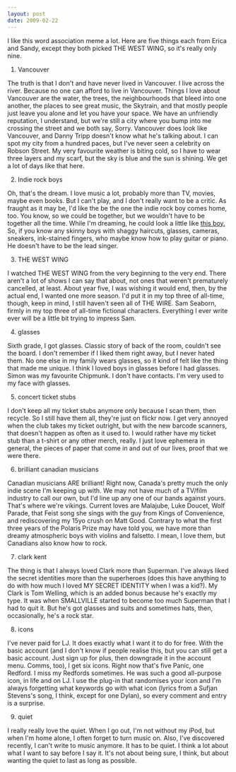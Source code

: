 ```yaml
---
layout: post
date: 2009-02-22
--- 
```


I like this word association meme a lot. Here are five things each from Erica and Sandy, except they both picked THE WEST WING, so it's really only nine.

1. Vancouver

The truth is that I don't and have never lived in Vancouver. I live across the river. Because no one can afford to live in Vancouver. Things I love about Vancouver are the water, the trees, the neighbourhoods that bleed into one another, the places to see great music, the Skytrain, and that mostly people just leave you alone and let you have your space. We have an unfriendly reputation, I understand, but we're still a city where you bump into me crossing the street and we both say, Sorry. Vancouver does look like Vancouver, and Danny Tripp doesn't know what he's talking about. I can spot my city from a hundred paces, but I've never seen a celebrity on Robson Street. My very favourite weather is biting cold, so I have to wear three layers and my scarf, but the sky is blue and the sun is shining. We get a lot of days like that here.

2. Indie rock boys

Oh, that's the dream. I love music a lot, probably more than TV, movies, maybe even books. But I can't play, and I don't really want to be a critic. As fraught as it may be, I'd like the be the one the indie rock boy comes home, too. You know, so we could be together, but we wouldn't have to be together all the time. While I'm dreaming, he could look a little like [this boy.](http://www.thesartorialist.com/photos/on-the-street-sixth-ave-nyc-6/) So, if you know any skinny boys with shaggy haircuts, glasses, cameras, sneakers, ink-stained fingers, who maybe know how to play guitar or piano. He doesn't have to be the lead singer.

3. THE WEST WING

I watched THE WEST WING from the very beginning to the very end. There aren't a lot of shows I can say that about, not ones that weren't prematurely cancelled, at least. About year five, I was wishing it would end, then, by the actual end, I wanted one more season. I'd put it in my top three of all-time, though, keep in mind, I still haven't seen all of THE WIRE. Sam Seaborn, firmly in my top three of all-time fictional characters. Everything I ever write ever will be a little bit trying to impress Sam.

4. glasses

Sixth grade, I got glasses. Classic story of back of the room, couldn't see the board. I don't remember if I liked them right away, but I never hated them. No one else in my family wears glasses, so it kind of felt like the thing that made me unique. I think I loved boys in glasses before I had glasses. Simon was my favourite Chipmunk. I don't have contacts. I'm very used to my face with glasses.

5. concert ticket stubs

I don't keep all my ticket stubs anymore only because I scan them, then recycle. So I still have them all, they're just on flickr now. I get very annoyed when the club takes my ticket outright, but with the new barcode scanners, that doesn't happen as often as it used to. I would rather have my ticket stub than a t-shirt or any other merch, really. I just love ephemera in general, the pieces of paper that come in and out of our lives, proof that we were there.

6. brilliant canadian musicians

Canadian musicians ARE brilliant! Right now, Canada's pretty much the only indie scene I'm keeping up with. We may not have much of a TV/film industry to call our own, but I'd line up any one of our bands against yours. That's where we're vikings. Current loves are Malajube, Luke Doucet, Wolf Parade, that Feist song she sings with the guy from Kings of Convenience, and rediscovering my 15yo crush on Matt Good. Contrary to what the first three years of the Polaris Prize may have told you, we have more than dreamy atmospheric boys with violins and falsetto. I mean, I love them, but Canadians also know how to rock.

7. clark kent

The thing is that I always loved Clark more than Superman. I've always liked the secret identities more than the superheroes (does this have anything to do with how much I loved MY SECRET IDENTITY when I was a kid?). My Clark is Tom Welling, which is an added bonus because he's exactly my type. It was when SMALLVILLE started to become too much Superman that I had to quit it. But he's got glasses and suits and sometimes hats, then, occasionally, he's a rock star.

8. icons

I've never paid for LJ. It does exactly what I want it to do for free. With the basic account (and I don't know if people realise this, but you can still get a basic account. Just sign up for plus, then downgrade it in the account menu. Comms, too), I get six icons. Right now that's five Panic, one Redford. I miss my Redfords sometimes. He was such a good all-purpose icon, in life and on LJ. I use the plug-in that randomises your icon and I'm always forgetting what keywords go with what icon (lyrics from a Sufjan Stevens's song, I think, except for one Dylan), so every comment and entry is a surprise. 

9. quiet

I really really love the quiet. When I go out, I'm not without my iPod, but when I'm home alone, I often forget to turn music on. Also, I've discovered recently, I can't write to music anymore. It has to be quiet. I think a lot about what I want to say before I say it. It's not about being sure, I think, but about wanting the quiet to last as long as possible.
